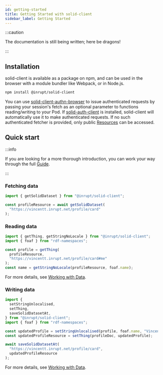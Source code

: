 ```yaml
---
id: getting-started
title: Getting Started with solid-client
sidebar_label: Getting Started
---
```


:::caution

The documentation is still being written; here be dragons!

:::

## Installation

solid-client is available as a package on npm, and can be used in the browser with a module bundler like Webpack, or in Node.js.

```bash
npm install @inrupt/solid-client
```

You can use [solid-client-authn-browser](https://www.npmjs.com/package/solid-client-authn-browser) to issue authenticated
requests by passing your session's fetch as an optional parameter to functions reading/writing to your Pod.
If [solid-auth-client](https://www.npmjs.com/package/solid-auth-client) is installed,
solid-client will automatically use it to make authenticated requests.
If no such authenticated fetcher is provided, only public [Resources](./glossary.mdx#resource) can be accessed.

## Quick start

:::info

If you are looking for a more thorough introduction, you can work your way through the full [Guide](./guide/installation.md).

:::

### Fetching data

```typescript
import { getSolidDataset } from "@inrupt/solid-client";

const profileResource = await getSolidDataset(
  "https://vincentt.inrupt.net/profile/card"
);
```

### Reading data

```typescript
import { getThing, getStringNoLocale } from "@inrupt/solid-client";
import { foaf } from "rdf-namespaces";

const profile = getThing(
  profileResource,
  "https://vincentt.inrupt.net/profile/card#me"
);
const name = getStringNoLocale(profileResource, foaf.name);
```

For more details, see [Working with Data](./tutorials/working-with-data.md#reading-data).

### Writing data

```typescript
import {
  setStringUnlocalised,
  setThing,
  saveSolidDatasetAt,
} from "@inrupt/solid-client";
import { foaf } from "rdf-namespaces";

const updatedProfile = setStringUnlocalised(profile, foaf.name, "Vincent");
const updatedProfileResource = setThing(profileDoc, updatedProfile);

await saveSolidDatasetAt(
  "https://vincentt.inrupt.net/profile/card",
  updatedProfileResource
);
```

For more details, see [Working with Data](./tutorials/working-with-data.md#writing-data).
